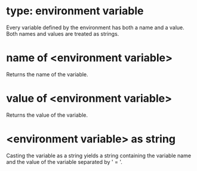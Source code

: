 # type: environment variable

Every variable defined by the environment has both a name and a value. Both names and values are treated as strings.

# name of &lt;environment variable&gt;

Returns the name of the variable.

# value of &lt;environment variable&gt;

Returns the value of the variable.

# &lt;environment variable&gt; as string

Casting the variable as a string yields a string containing the variable name and the value of the variable separated by &#39; = &#39;.

